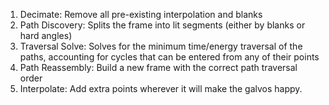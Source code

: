 1. Decimate: Remove all pre-existing interpolation and blanks
2. Path Discovery: Splits the frame into lit segments (either by blanks or hard angles)
3. Traversal Solve: Solves for the minimum time/energy traversal of the paths, accounting for cycles that can be entered from any of their points
4. Path Reassembly: Build a new frame with the correct path traversal order
5. Interpolate: Add extra points wherever it will make the galvos happy.
